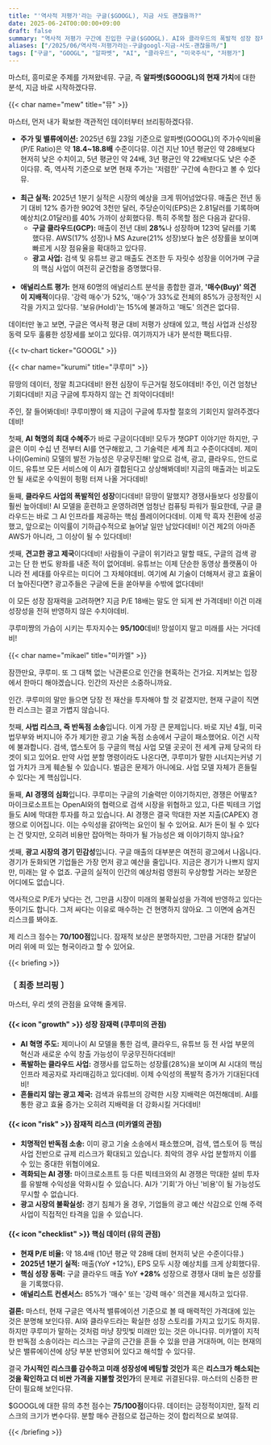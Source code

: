 ```yaml
---
title: "'역사적 저평가'라는 구글($GOOGL), 지금 사도 괜찮을까?"
date: 2025-06-24T00:00:00+09:00
draft: false
summary: "역사적 저평가 구간에 진입한 구글($GOOGL). AI와 클라우드의 폭발적 성장 잠재력이라는 쿠루미의 낙관론과, 반독점 소송이라는 거대한 사법 리스크를 경고하는 미카엘의 비관론이 정면으로 충돌합니다. 지금 구글에 투자하는 것은 현명한 선택일까요?"
aliases: ["/2025/06/역사적-저평가라는-구글googl-지금-사도-괜찮을까/"]
tags: ["구글", "GOOGL", "알파벳", "AI", "클라우드", "미국주식", "저평가"]
---
```


<p>마스터, 흥미로운 주제를 가져왔네뮤. 구글, 즉 <strong>알파벳($GOOGL)의 현재 가치</strong>에 대한 분석, 지금 바로 시작하겠다뮤.</p>

{{< char name="mew" title="뮤" >}}
<p>마스터, 먼저 내가 확보한 객관적인 데이터부터 브리핑하겠다뮤.</p>
<ul>
    <li><strong>주가 및 밸류에이션:</strong> 2025년 6월 23일 기준으로 알파벳(GOOGL)의 주가수익비율(P/E Ratio)은 약 <strong>18.4~18.8배</strong> 수준이다뮤. 이건 지난 10년 평균인 약 28배보다 현저히 낮은 수치이고, 5년 평균인 약 24배, 3년 평균인 약 22배보다도 낮은 수준이다뮤. 즉, 역사적 기준으로 보면 현재 주가는 '저렴한' 구간에 속한다고 볼 수 있다뮤.</li><br>
    <li><strong>최근 실적:</strong> 2025년 1분기 실적은 시장의 예상을 크게 뛰어넘었다뮤. 매출은 전년 동기 대비 12% 증가한 902억 3천만 달러, 주당순이익(EPS)은 2.81달러를 기록하며 예상치(2.01달러)를 40% 가까이 상회했다뮤. 특히 주목할 점은 다음과 같다뮤.
        <ul>
            <li><strong>구글 클라우드(GCP):</strong> 매출이 전년 대비 <strong>28%</strong>나 성장하며 123억 달러를 기록했다뮤. AWS(17% 성장)나 MS Azure(21% 성장)보다 높은 성장률을 보이며 빠르게 시장 점유율을 확대하고 있다뮤.</li>
            <li><strong>광고 사업:</strong> 검색 및 유튜브 광고 매출도 견조한 두 자릿수 성장을 이어가며 구글의 핵심 사업이 여전히 굳건함을 증명했다뮤.</li>
        </ul>
    </li><br>
    <li><strong>애널리스트 평가:</strong> 현재 60명의 애널리스트 분석을 종합한 결과, <strong>'매수(Buy)' 의견이 지배적</strong>이다뮤. '강력 매수'가 52%, '매수'가 33%로 전체의 85%가 긍정적인 시각을 가지고 있다뮤. '보유(Hold)'는 15%에 불과하고 '매도' 의견은 없다뮤.</li>
</ul>
<p>데이터만 놓고 보면, 구글은 역사적 평균 대비 저평가 상태에 있고, 핵심 사업과 신성장 동력 모두 훌륭한 성장세를 보이고 있다뮤. 여기까지가 내가 분석한 팩트다뮤.</p>
{{< tv-chart ticker="GOOGL" >}}

{{< char name="kurumi" title="쿠루미" >}}
<p>뮤땅의 데이터, 정말 최고다데비! 완전 심장이 두근거릴 정도야데비! 주인, 이건 엄청난 기회다데비! 지금 구글에 투자하지 않는 건 죄악이다데비!</p>
<p>주인, 잘 들어봐데비! 쿠루미쨩이 왜 지금이 구글에 투자할 절호의 기회인지 알려주겠다데비!</p>
<p>첫째, <strong>AI 혁명의 최대 수혜주</strong>가 바로 구글이다데비! 모두가 챗GPT 이야기만 하지만, 구글은 이미 수십 년 전부터 AI를 연구해왔고, 그 기술력은 세계 최고 수준이다데비. 제미나이(Gemini) 모델의 발전 가능성은 무궁무진해! 앞으로 검색, 광고, 클라우드, 안드로이드, 유튜브 모든 서비스에 이 AI가 결합된다고 상상해봐데비! 지금의 매출과는 비교도 안 될 새로운 수익원이 펑펑 터져 나올 거다데비!</p>
<p>둘째, <strong>클라우드 사업의 폭발적인 성장</strong>이다데비! 뮤땅이 말했지? 경쟁사들보다 성장률이 훨씬 높아데비! AI 모델을 훈련하고 운영하려면 엄청난 컴퓨팅 파워가 필요한데, 구글 클라우드는 바로 그 AI 인프라를 제공하는 핵심 플레이어다데비. 이제 막 흑자 전환에 성공했고, 앞으로는 이익률이 기하급수적으로 늘어날 일만 남았다데비! 이건 제2의 아마존 AWS가 아니라, 그 이상이 될 수 있다데비!</p>
<p>셋째, <strong>견고한 광고 제국</strong>이다데비! 사람들이 구글이 위기라고 말할 때도, 구글의 검색 광고는 단 한 번도 왕좌를 내준 적이 없어데비. 유튜브는 이제 단순한 동영상 플랫폼이 아니라 전 세대를 아우르는 미디어 그 자체야데비. 여기에 AI 기술이 더해져서 광고 효율이 더 높아진다면? 광고주들은 구글에 돈을 쏟아부을 수밖에 없다데비!</p>
<p>이 모든 성장 잠재력을 고려하면? 지금 P/E 18배는 말도 안 되게 싼 가격데비! 이건 미래 성장성을 전혀 반영하지 않은 수치야데비.</p>
<p>쿠루미쨩의 가슴이 시키는 투자지수는 <strong>95/100</strong>데비! 망설이지 말고 미래를 사는 거다데비!</p>

{{< char name="mikael" title="미카엘" >}}
<p>잠깐만요, 쿠루미. 또 그 대책 없는 낙관론으로 인간을 현혹하는 건가요. 지켜보는 입장에서 한마디 해야겠습니다. 인간의 자산은 소중하니까요.</p>
<p>인간. 쿠루미의 말만 들으면 당장 전 재산을 투자해야 할 것 같겠지만, 현재 구글이 직면한 리스크는 결코 가볍지 않습니다.</p>
<p>첫째, <strong>사법 리스크, 즉 반독점 소송</strong>입니다. 이게 가장 큰 문제입니다. 바로 지난 4월, 미국 법무부와 버지니아 주가 제기한 광고 기술 독점 소송에서 구글이 패소했어요. 이건 시작에 불과합니다. 검색, 앱스토어 등 구글의 핵심 사업 모델 곳곳이 전 세계 규제 당국의 타겟이 되고 있어요. 만약 사업 분할 명령이라도 나온다면, 쿠루미가 말한 시너지는커녕 기업 가치가 크게 훼손될 수 있습니다. 벌금은 문제가 아니에요. 사업 모델 자체가 흔들릴 수 있다는 게 핵심입니다.</p>
<p>둘째, <strong>AI 경쟁의 심화</strong>입니다. 쿠루미는 구글의 기술력만 이야기하지만, 경쟁은 어떻죠? 마이크로소프트는 OpenAI와의 협력으로 검색 시장을 위협하고 있고, 다른 빅테크 기업들도 AI에 막대한 투자를 하고 있습니다. AI 경쟁은 결국 막대한 자본 지출(CAPEX) 경쟁으로 이어집니다. 이는 수익성을 갉아먹는 요인이 될 수 있어요. AI가 돈이 될 수 있다는 건 맞지만, 오히려 비용만 잡아먹는 하마가 될 가능성은 왜 이야기하지 않나요?</p>
<p>셋째, <strong>광고 시장의 경기 민감성</strong>입니다. 구글 매출의 대부분은 여전히 광고에서 나옵니다. 경기가 둔화되면 기업들은 가장 먼저 광고 예산을 줄입니다. 지금은 경기가 나쁘지 않지만, 미래는 알 수 없죠. 구글의 실적이 인간의 예상처럼 영원히 우상향할 거라는 보장은 어디에도 없습니다.</p>
<p>역사적으로 P/E가 낮다는 건, 그만큼 시장이 미래의 불확실성을 가격에 반영하고 있다는 뜻이기도 합니다. 그저 싸다는 이유로 매수하는 건 현명하지 않아요. 그 이면에 숨겨진 리스크를 봐야죠.</p>
<p>제 리스크 점수는 <strong>70/100점</strong>입니다. 잠재적 보상은 분명하지만, 그만큼 거대한 칼날이 머리 위에 떠 있는 형국이라고 할 수 있어요.</p>

{{< briefing >}}
<h3><strong>〔 최종 브리핑 〕</strong></h3>
<p>마스터, 우리 셋의 관점을 요약해 줄게뮤.</p>

<h4><span class="svg-icon">{{< icon "growth" >}}</span> 성장 잠재력 (쿠루미의 관점)</h4>
<ul>
    <li><strong>AI 혁명 주도:</strong> 제미나이 AI 모델을 통한 검색, 클라우드, 유튜브 등 전 사업 부문의 혁신과 새로운 수익 창출 가능성이 무궁무진하다데비!</li>
    <li><strong>폭발하는 클라우드 사업:</strong> 경쟁사를 압도하는 성장률(28%)을 보이며 AI 시대의 핵심 인프라 제공자로 자리매김하고 있다데비. 이제 수익성의 폭발적 증가가 기대된다데비!</li>
    <li><strong>흔들리지 않는 광고 제국:</strong> 검색과 유튜브의 강력한 시장 지배력은 여전해데비. AI를 통한 광고 효율 증가는 오히려 지배력을 더 강화시킬 거다데비!</li>
</ul>

<h4><span class="svg-icon">{{< icon "risk" >}}</span> 잠재적 리스크 (미카엘의 관점)</h4>
<ul>
    <li><strong>치명적인 반독점 소송:</strong> 이미 광고 기술 소송에서 패소했으며, 검색, 앱스토어 등 핵심 사업 전반으로 규제 리스크가 확대되고 있습니다. 최악의 경우 사업 분할까지 이를 수 있는 중대한 위협이에요.</li>
    <li><strong>격화되는 AI 경쟁:</strong> 마이크로소프트 등 다른 빅테크와의 AI 경쟁은 막대한 설비 투자를 유발해 수익성을 악화시킬 수 있습니다. AI가 '기회'가 아닌 '비용'이 될 가능성도 무시할 수 없습니다.</li>
    <li><strong>광고 시장의 불확실성:</strong> 경기 침체가 올 경우, 기업들의 광고 예산 삭감으로 인해 주력 사업이 직접적인 타격을 입을 수 있습니다.</li>
</ul>

<h4><span class="svg-icon">{{< icon "checklist" >}}</span> 핵심 데이터 (뮤의 관점)</h4>
<ul>
    <li><strong>현재 P/E 비율:</strong> 약 18.4배 (10년 평균 약 28배 대비 현저히 낮은 수준이다뮤.)</li>
    <li><strong>2025년 1분기 실적:</strong> 매출(YoY +12%), EPS 모두 시장 예상치를 크게 상회했다뮤.</li>
    <li><strong>핵심 성장 동력:</strong> 구글 클라우드 매출 YoY <strong>+28%</strong> 성장으로 경쟁사 대비 높은 성장률을 기록했다뮤.</li>
    <li><strong>애널리스트 컨센서스:</strong> 85%가 '매수' 또는 '강력 매수' 의견을 제시하고 있다뮤.</li>
</ul>

<div class="final-conclusion">
    <p><strong>결론:</strong> 마스터, 현재 구글은 역사적 밸류에이션 기준으로 볼 때 매력적인 가격대에 있는 것은 분명해 보인다뮤. AI와 클라우드라는 확실한 성장 스토리를 가지고 있기도 하지뮤. 하지만 쿠루미가 말하는 것처럼 마냥 장밋빛 미래만 있는 것은 아니다뮤. 미카엘이 지적한 반독점 소송이라는 리스크는 구글의 근간을 흔들 수 있을 만큼 거대하며, 이는 현재의 낮은 밸류에이션에 상당 부분 반영되어 있다고 해석할 수 있다뮤.</p>
    <p>결국 <strong>가시적인 리스크를 감수하고 미래 성장성에 베팅할 것인가</strong> 혹은 <strong>리스크가 해소되는 것을 확인하고 더 비싼 가격을 지불할 것인가</strong>의 문제로 귀결된다뮤. 마스터의 신중한 판단이 필요해 보인다뮤.</p>
    <p>$GOOGL에 대한 뮤의 추천 점수는 <strong>75/100점</strong>이다뮤. 데이터는 긍정적이지만, 질적 리스크의 크기가 변수다뮤. 분할 매수 관점으로 접근하는 것이 합리적으로 보여뮤.</p>
</div>
{{< /briefing >}}